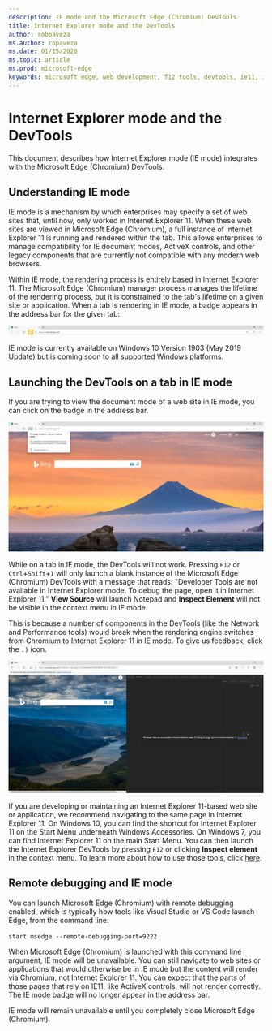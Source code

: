 ```yaml
---
description: IE mode and the Microsoft Edge (Chromium) DevTools
title: Internet Explorer mode and the DevTools
author: robpaveza
ms.author: ropaveza
ms.date: 01/15/2020
ms.topic: article
ms.prod: microsoft-edge
keywords: microsoft edge, web development, f12 tools, devtools, ie11, internet explorer 11, ie mode
---
```


# Internet Explorer mode and the DevTools

This document describes how Internet Explorer mode (IE mode) integrates with the Microsoft Edge (Chromium) DevTools.

## Understanding IE mode

IE mode is a mechanism by which enterprises may specify a set of web sites that, until now, only worked in Internet Explorer 11. When these web sites are viewed in Microsoft Edge (Chromium), a full instance of Internet Explorer 11 is running and rendered within the tab. This allows enterprises to manage compatibility for IE document modes, ActiveX controls, and other legacy components that are currently not compatible with any modern web browsers.

Within IE mode, the rendering process is entirely based in Internet Explorer 11. The Microsoft Edge (Chromium) manager process manages the lifetime of the rendering process, but it is constrained to the tab's lifetime on a given site or application. When a tab is rendering in IE mode, a badge appears in the address bar for the given tab:

![IE mode badge in the address bar](./media/ie-mode-badge.png)

IE mode is currently available on Windows 10 Version 1903 (May 2019 Update) but is coming soon to all supported Windows platforms.

## Launching the DevTools on a tab in IE mode

If you are trying to view the document mode of a web site in IE mode, you can click on the badge in the address bar.

![View document mode via IE mode badge](./media/ie-mode-badge-doc-mode.png)

While on a tab in IE mode, the DevTools will not work. Pressing `F12` or `Ctrl`+`Shift`+`I` will only launch a blank instance of the Microsoft Edge (Chromium) DevTools with a message that reads: "Developer Tools are not available in Internet Explorer mode. To debug the page, open it in Internet Explorer 11." **View Source** will launch Notepad and **Inspect Element** will not be visible in the context menu in IE mode.

This is because a number of components in the DevTools (like the Network and Performance tools) would break when the rendering engine switches from Chromium to Internet Explorer 11 in IE mode. To give us feedback, click the `:)` icon.

![DevTools launched in IE mode](./media/ie-mode-devtools.png)

If you are developing or maintaining an Internet Explorer 11-based web site or application, we recommend navigating to the same page in Internet Explorer 11. On Windows 10, you can find the shortcut for Internet Explorer 11 on the Start Menu underneath Windows Accessories. On Windows 7, you can find Internet Explorer 11 on the main Start Menu. You can then launch the Internet Explorer DevTools by pressing `F12` or clicking **Inspect element** in the context menu. To learn more about how to use those tools, click [here](/previous-versions/windows/internet-explorer/ie-developer/samples/bg182326(v%3dvs.85)).

## Remote debugging and IE mode

You can launch Microsoft Edge (Chromium) with remote debugging enabled, which is typically how tools like Visual Studio or VS Code launch Edge, from the command line:

`start msedge --remote-debugging-port=9222`

When Microsoft Edge (Chromium) is launched with this command line argument, IE mode will be unavailable. You can still navigate to web sites or applications that would otherwise be in IE mode but the content will render via Chromium, not Internet Explorer 11. You can expect that the parts of those pages that rely on IE11, like ActiveX controls, will not render correctly. The IE mode badge will no longer appear in the address bar.

IE mode will remain unavailable until you completely close Microsoft Edge (Chromium).